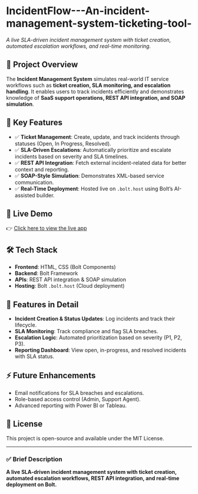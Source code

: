 # IncidentFlow---An-incident-management-system-ticketing-tool- 
*A live SLA-driven incident management system with ticket creation, automated escalation workflows, and real-time monitoring.*  

## 📌 Project Overview  
The **Incident Management System** simulates real-world IT service workflows such as **ticket creation, SLA monitoring, and escalation handling**. It enables users to track incidents efficiently and demonstrates knowledge of **SaaS support operations, REST API integration, and SOAP simulation**.  

## 🔑 Key Features  
- ✅ **Ticket Management**: Create, update, and track incidents through statuses (Open, In Progress, Resolved).  
- ✅ **SLA-Driven Escalations**: Automatically prioritize and escalate incidents based on severity and SLA timelines.  
- ✅ **REST API Integration**: Fetch external incident-related data for better context and reporting.  
- ✅ **SOAP-Style Simulation**: Demonstrates XML-based service communication.  
- ✅ **Real-Time Deployment**: Hosted live on `.bolt.host` using Bolt’s AI-assisted builder.  

## 🚀 Live Demo  
👉 [Click here to view the live app](https://incident-management-7dpw.bolt.host/)  

## 🛠 Tech Stack  
- **Frontend**: HTML, CSS (Bolt Components)  
- **Backend**: Bolt Framework  
- **APIs**: REST API integration & SOAP simulation  
- **Hosting**: Bolt `.bolt.host` (Cloud deployment)  

## 📂 Features in Detail  
- **Incident Creation & Status Updates**: Log incidents and track their lifecycle.  
- **SLA Monitoring**: Track compliance and flag SLA breaches.  
- **Escalation Logic**: Automated prioritization based on severity (P1, P2, P3).  
- **Reporting Dashboard**: View open, in-progress, and resolved incidents with SLA status.  


## ⚡ Future Enhancements  
- Email notifications for SLA breaches and escalations.  
- Role-based access control (Admin, Support Agent).  
- Advanced reporting with Power BI or Tableau.  

## 📜 License  
This project is open-source and available under the MIT License.  

---

### ✅ Brief Description  
**A live SLA-driven incident management system with ticket creation, automated escalation workflows, REST API integration, and real-time deployment on Bolt.**  
